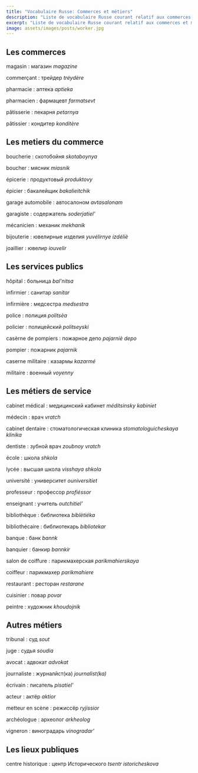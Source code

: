 ```yaml
---
title: "Vocabulaire Russe: Commerces et métiers"
description: "Liste de vocabulaire Russe courant relatif aux commerces et métiers."
excerpt: "Liste de vocabulaire Russe courant relatif aux commerces et métiers."
image: assets/images/posts/worker.jpg
---
```


## Les commerces

magasin
: магазин
*magazine*

commerçant
: трейдер
*tréydère*

pharmacie
: аптека
*aptieka*

pharmacien
: фармацевт
*farmatsevt*

pâtisserie
: пекарня
*petarnya*

pâtissier
: кондитер
*konditère*


## Les metiers du commerce

boucherie
: скотобойня
*skotaboynya*

boucher
: мясник
*miasnik*

épicerie
: продуктовый
*produktovy*

épicier
: бакалейщик
*bakalieitchik*

garage automobile
: автосалоном
*avtasalonam*

garagiste
: содержатель
*soderjatiel'*

mécanicien
: механик
*mekhanik*

bijouterie
: ювелирные изделия
*yuvélirnye izdéliè*

joaillier
: ювелир
*iouvelir*



## Les services publics

hôpital
: больница
*bal'nitsa*

infirmier
: санитар
*sanitar*

infirmière
: медсестра
*medsestra*

police
: полиция
*politsèa*

policier
: полицейский
*politseyski*

casèrne de pompiers
: пожарное депо
*pajarniè depo*

pompier
: пожарник
*pajarnik*

caserne militaire
: казармы
*kazarmé*

militaire
: военный
*voyenny*

## Les métiers de service

cabinet médical
: медицинский кабинет
*méditsinsky kabiniet*

médecin
: врач
*vratch*

cabinet dentaire
: стоматологическая клиника
*stomatologuicheskaya klinika*

dentiste
: зубной врач
*zoubnoy vratch*

école
: школа
*shkola*

lycée
: высшая школа
*visshaya shkola*

université
: университет
*ouniversitiet*

professeur
: пpофeccop
*profiéssor*

enseignant
: учитель
*outchitiel'*

bibliothèque
: библиотека
*biblètiéka*

bibliothécaire
: библиотекарь
*bibliotekar*

banque
: банк
*bannk*

banquier
: банкир
*bannkir*

salon de coiffure
: парикмахерская
*parikmahierskaya*

coiffeur
: парикмахер
*parikmahiere*

restaurant
: ресторан
*restarane*

cuisinier
: повар
*povar*

peintre
: художник
*khoudojnik*


## Autres métiers

tribunal
: суд
*sout*

juge
: судья
*soudia*

avocat
: адвокат
*advokat*

journaliste
: журнaлйст(ка)
*journalist(ka)*

écrivain
: писатель
*pisatiel'*

acteur
: актëp
*aktior*

metteur en scène
: рeжиccëp
*ryjissior*

archéologue
: археолог
*arkheolog*

vigneron
: виноградарь
*vinogradar'*


## Les lieux publiques

centre historique
: центр Исторического
*tsentr istoricheskova*
